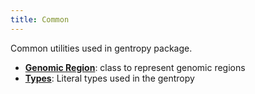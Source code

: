 ```yaml
---
title: Common
---
```


Common utilities used in gentropy package.

- [**Genomic Region**](genomic_region.md): class to represent genomic regions
- [**Types**](types.md): Literal types used in the gentropy
